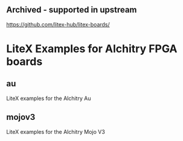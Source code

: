Archived - supported in upstream
--------------------------------

https://github.com/litex-hub/litex-boards/

LiteX Examples for Alchitry FPGA boards
=======================================

au
---
LiteX examples for the Alchitry Au

mojov3
------
LiteX examples for the Alchitry Mojo V3
